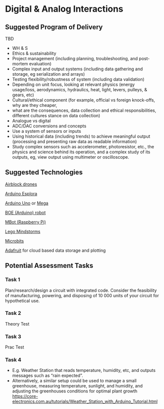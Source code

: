 # Digital & Analog Interactions

## Suggested Program of Delivery

TBD

* WH & S
* Ethics & sustainability
* Project management (including planning, troubleshooting, and post-mortem evaluation)
* Complex input and output systems (including data gathering and storage, eg serialization and arrays)
* Testing flexibility/robustness of system (including data validation)
* Depending on unit focus, looking at relevant physics (energy usage/loss, aerodynamics, hydraulics, heat, light, levers, pulleys, & gears, etc)
* Cultural/ethical component (for example, official vs foreign knock-offs, why are they cheaper, 
* what are the consequences, data collection and ethical responsibilities, different cultures stance on data collection)
* Analogue vs digital
* ADC/DAC conversions and concepts
* Use a system of sensors or inputs
* Using historical data (including trends) to achieve meaningful output (processing and presenting raw data as readable information)
* Study complex sensors such as accelerometer, photoresistor, etc., the physics and science behind its operation, and a complex study of its outputs, eg, view output using multimeter or oscilloscope.


## Suggested Technologies

[Airblock drones](https://www.makeblock.com/steam-kits/airblock)

[Arduino Esplora](https://www.arduino.cc/en/Reference/EsploraLibrary)

[Arduino Uno](https://store.arduino.cc/usa/arduino-uno-rev3) or [Mega](https://store.arduino.cc/usa/mega-2560-r3)

[BOE (Arduino) robot](https://learn.parallax.com/tutorials/robot/shield-bot/robotics-board-education-shield-arduino)

[MBot (Raspberry Pi)](https://www.makeblock.com/steam-kits/mbot)

[Lego Mindstorms](https://www.lego.com/en-us/mindstorms)

[Microbits](https://microbit.org/)


 [Adafruit](https://io.adafruit.com/) for cloud based data storage and plotting

 
## Potential Assessment Tasks

### Task 1

Plan/research/design a circuit with integrated code. Consider the feasibility of manufacturing, powering, and disposing of 10 000 units of your circuit for hypothetical use.

### Task 2
Theory Test


### Task 3 
Prac Test



### Task 4

* E.g. Weather Station that reads temperature, humidity, etc, and outputs messages such as “rain expected”.
* Alternatively, a similar setup could be used to manage a small greenhouse, measuring temperature, sunlight, and humidity, and adjusting the greenhouses conditions for optimal plant growth https://core-electronics.com.au/tutorials/Weather_Station_with_Arduino_Tutorial.html


